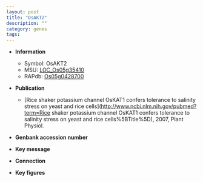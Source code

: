 ```yaml
---
layout: post
title: "OsAKT2"
description: ""
category: genes
tags: 
---
```


* **Information**  
    + Symbol: OsAKT2  
    + MSU: [LOC_Os05g35410](http://rice.plantbiology.msu.edu/cgi-bin/ORF_infopage.cgi?orf=LOC_Os05g35410)  
    + RAPdb: [Os05g0428700](http://rapdb.dna.affrc.go.jp/viewer/gbrowse_details/irgsp1?name=Os05g0428700)  

* **Publication**  
    + [Rice shaker potassium channel OsKAT1 confers tolerance to salinity stress on yeast and rice cells](http://www.ncbi.nlm.nih.gov/pubmed?term=Rice shaker potassium channel OsKAT1 confers tolerance to salinity stress on yeast and rice cells%5BTitle%5D), 2007, Plant Physiol.

* **Genbank accession number**  

* **Key message**  

* **Connection**  

* **Key figures**  


